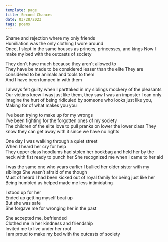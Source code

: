 ```yaml
---
template: page
title: Second Chances
date: 03/28/2023
tags: poems
---
```


Shame and rejection where my only friends  
Humiliation was the only clothing I wore around   
Once, I slept in the same houses as princes,   princesses, and kings
Now I make my bed with the outcasts of society  
  
They don't have much because they aren't allowed to  
They have be made to be considered lesser than the   elite
They are considered to be animals and tools to them  
And I have been lumped in with them  
  
I always felt guilty when I parttaked in my siblings    mockery of the pleasants
Our victims knew I was just like them, they saw I was   an imposter
I can only imagine the hurt of being ridiculed by   someone who looks just like you,
Making for of what makes you you  
  
I've been trying to make up for my wrongs  
I've been fighting for the forgotten ones of my society  
The children of the elite love to pull pranks on lower   the lower class
They know they can get away with it since we have no   rights
  
One day I was walking through a quiet street  
When I heard her cry for help  
They upper class hoodlums had stolen her bookbag and   held her by the neck with fist ready to punch her
She recognized me when I came to her aid  
  
I was the same one who years earlier I bullied her   older sister with my siblings
She wasn’t afraid of me though  
Must of heard I had been kicked out of royal family   for being just like her
Being humbled as helped made me less intimidating  
  
I stood up for her  
Ended up getting myself beat up  
But she was safe  
She forgave me for wronging her in the past  
  
She accepted me, befriended  
Clothed me in her kindness and friendship  
Invited me to live under her roof  
I am proud to make my bed with the outcasts of society  